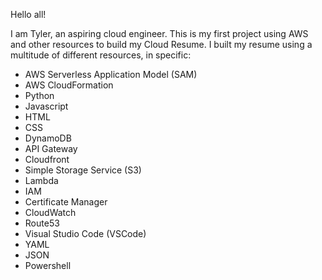 Hello all!

I am Tyler, an aspiring cloud engineer. This is my first project using AWS and other resources to build my Cloud Resume. I built my resume using a multitude of different resources, in specific:

- AWS Serverless Application Model (SAM)
- AWS CloudFormation
- Python
- Javascript
- HTML
- CSS
- DynamoDB
- API Gateway
- Cloudfront
- Simple Storage Service (S3)
- Lambda
- IAM
- Certificate Manager
- CloudWatch
- Route53
- Visual Studio Code (VSCode)
- YAML
- JSON
- Powershell
